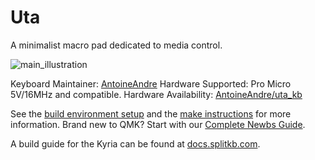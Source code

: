 # Uta

A minimalist macro pad dedicated to media control.

![main_illustration](https://raw.githubusercontent.com/AntoineAndre/uta_kb/main/docs/main_illustration_uta_kb.png)

Keyboard Maintainer: [AntoineAndre](https://github.com/AntoineAndre)
Hardware Supported: Pro Micro 5V/16MHz and compatible.
Hardware Availability: [AntoineAndre/uta_kb](https://github.com/AntoineAndre/uta_kb)

See the [build environment setup](https://docs.qmk.fm/#/getting_started_build_tools) and the [make instructions](https://docs.qmk.fm/#/getting_started_make_guide) for more information. Brand new to QMK? Start with our [Complete Newbs Guide](https://docs.qmk.fm/#/newbs).

A build guide for the Kyria can be found at [docs.splitkb.com](https://docs.splitkb.com/hc/en-us/articles/360010552059-Kyria-Build-Guide-Introduction).